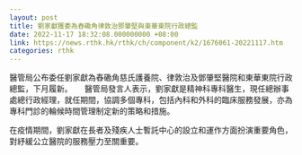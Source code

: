 ```yaml
---
layout: post
title: 劉家獻獲委為舂磡角律敦治鄧肇堅與東華東院行政總監
date: 2022-11-17 18:32:08.000000000 +08:00
link: https://news.rthk.hk/rthk/ch/component/k2/1676061-20221117.htm
categories: rthk
---
```


醫管局公布委任劉家獻為舂磡角慈氏護養院、律敦治及鄧肇堅醫院和東華東院行政總監，下月履新。
　 
醫管局發言人表示，劉家獻是精神科專科醫生，現任總辦事處總行政經理，就任期間，協調多個專科，包括內科和外科的臨床服務發展，亦為專科門診的輪候時間管理制定新的策略和措施。

在疫情期間，劉家獻在長者及殘疾人士暫託中心的設立和運作方面扮演重要角色，對紓緩公立醫院的服務壓力至關重要。
